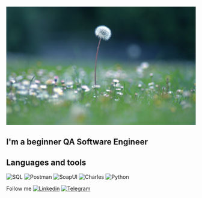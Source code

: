 [![Header](https://github.com/yukka1983/yukka1983/blob/main/asessts/flower.jpg)](https://storge.pic2.me/cm/5120x2880/926/macro%20wallpaper%2074.jpg)

## I'm a beginner QA Software Engineer

## Languages and tools

![SQL](https://img.shields.io/badge/-SQL-090909?style=for-the-badge&logo=SQL)
![Postman](https://img.shields.io/badge/-Postman-090909?style=for-the-badge&logo=Postman)
![SoapUI](https://img.shields.io/badge/-SoapUI-090909?style=for-the-badge&logo=SoapUI)
![Charles](https://img.shields.io/badge/-Charles-090909?style=for-the-badge&logo=Charles)
![Python](https://img.shields.io/badge/-Python-090909?style=for-the-badge&logo=Python)

Follow me
[![Linkedin](https://img.shields.io/badge/-Linkedin-090909?style=for-the-badge&logo=Linkedin)](https://www.linkedin.com/in/yuliya-mikhaylova-a7063b252/)
[![Telegram](https://img.shields.io/badge/-Telegram-090909?style=for-the-badge&logo=Telegram)](https://web.telegram.org/k/#@yukka1983)
